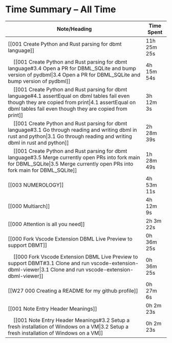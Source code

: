# Time Summary – All Time

| Note/Heading | Time Spent |
|--------------|------------|
| [[001 Create Python and Rust parsing for dbmt language]] | 11h 25m 25s |
| &nbsp;&nbsp;&nbsp;&nbsp;[[001 Create Python and Rust parsing for dbmt language#3.4 Open a PR for  DBML_SQLite and bump version of pydbml\|3.4 Open a PR for  DBML_SQLite and bump version of pydbml]] | 4h 15m 54s |
| &nbsp;&nbsp;&nbsp;&nbsp;[[001 Create Python and Rust parsing for dbmt language#4.1 assertEqual on dbml tables fail even though they are copied from print\|4.1 assertEqual on dbml tables fail even though they are copied from print]] | 3h 12m 3s |
| &nbsp;&nbsp;&nbsp;&nbsp;[[001 Create Python and Rust parsing for dbmt language#3.1 Go through reading and writing dbml in rust and python\|3.1 Go through reading and writing dbml in rust and python]] | 2h 28m 39s |
| &nbsp;&nbsp;&nbsp;&nbsp;[[001 Create Python and Rust parsing for dbmt language#3.5 Merge currently open PRs into fork main for DBML_SQLite\|3.5 Merge currently open PRs into fork main for DBML_SQLite]] | 1h 28m 49s |
| [[003 NUMEROLOGY]] | 4h 53m 11s |
| [[000 Multiarch]] | 4h 12m 9s |
| [[000 Attention is all you need]] | 2h 3m 22s |
| [[000 Fork Vscode Extension DBML Live Preview to support DBMT]] | 0h 36m 25s |
| &nbsp;&nbsp;&nbsp;&nbsp;[[000 Fork Vscode Extension DBML Live Preview to support DBMT#3.1 Clone and run vscode-extension-dbml-viewer\|3.1 Clone and run vscode-extension-dbml-viewer]] | 0h 36m 25s |
| [[W27 000 Creating a README for my github profile]] | 0h 27m 6s |
| [[001 Note Entry Header Meanings]] | 0h 2m 23s |
| &nbsp;&nbsp;&nbsp;&nbsp;[[001 Note Entry Header Meanings#3.2 Setup a fresh installation of Windows on a VM\|3.2 Setup a fresh installation of Windows on a VM]] | 0h 2m 23s |

